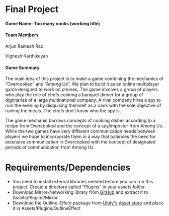 # Final Project

#### Game Name: Too many cooks (working title)

#### Team Members

Arjun Ramesh Rao

Vignesh Karthikeyan

#### Game Summary

The main idea of this project is to make a game combining the mechanics of “Overcooked” and “Among Us”. We plan to build it as an online multiplayer game designed to work on phones.  The game involves a group of players who play the role of chefs cooking a banquet dinner for a group of dignitaries of a large multinational company. A rival company hires a spy to ruin the evening by disguising themself as a cook with the sole objective of ruining the meals. The chefs don’t know who the spy is.

The game mechanic borrows concepts of cooking dishes according to a recipe from Overcooked and the concept of a spy/imposter from Among Us. While the two games have very different communication needs between players we hope to incorporate them in a way that balances the need for extensive communication in Overcooked with the concept of designated periods of communication from Among Us.


# Requirements/Dependencies

* You need to install external libraries needed before you can run this project. Create a directory called "Plugins" in your assets folder.
* Download Mirror-Networking library from [GitHub](https://github.com/vis2k/Mirror) and extract it to Assets/Plugins/Mirror
* Download the Outline-Effect package from [Unity's Asset store](https://assetstore.unity.com/packages/vfx/shaders/fullscreen-camera-effects/outline-effect-78608?_ga=2.193017641.54904738.1605652046-419139560.1598140620) and place it in Assets/Plugins/OutlineEffect


